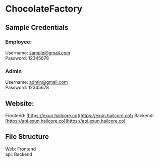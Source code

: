 # ChocolateFactory
## Sample Credentials
### Employee:
Username: sample@gmail.com\
Password: 12345678

### Admin
Username: admin@gmail.com\
Password: 12345678

## Website:

Frontend: [https://exun.hailcore.co](https://exun.hailcore.co)\
Backend: [https://api.exun.hailcore.co](https://api.exun.hailcore.co)

## File Structure
Web: Frontend\
api: Backend
